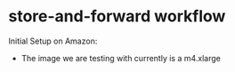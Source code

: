 # store-and-forward workflow

Initial Setup on Amazon:
  - The image we are testing with currently is a m4.xlarge
